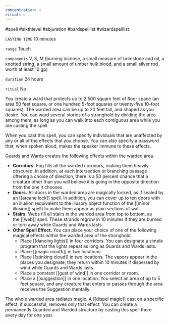 ```yaml
---
concentration: 𐄂
ritual: 𐄂
---
```

#spell #sixthlevel #abjuration #bardspelllist #wizardspelllist

`CASTING TIME`
10 minutes

`range`
Touch

`components`
V, S, M (burning incense, a small measure of brimstone and oil, a knotted string, a small amount of umber hulk blood, and a small silver rod worth at least 10 gp)

`duration`
24 hours

`ritual`
No

You create a ward that protects up to 2,500 square feet of floor space (an area 50 feet square, or one hundred 5-foot squares or twenty-five 10-foot squares). The warded area can be up to 20 feet tall, and shaped as you desire. You can ward several stories of a stronghold by dividing the area among them, as long as you can walk into each contiguous area while you are casting the spell.

When you cast this spell, you can specify individuals that are unaffected by any or all of the effects that you choose. You can also specify a password that, when spoken aloud, makes the speaker immune to these effects.

Guards and Wards creates the following effects within the warded area.

- **Corridors.** Fog fills all the warded corridors, making them heavily obscured. In addition, at each intersection or branching passage offering a choice of direction, there is a 50 percent chance that a creature other than you will believe it is going in the opposite direction from the one it chooses.
- **Doors.** All doors in the warded area are magically locked, as if sealed by an [[arcane lock]] spell. In addition, you can cover up to ten doors with an illusion (equivalent to the illusory object function of the [[minor illusion]] spell) to make them appear as plain sections of wall.
- **Stairs.** Webs fill all stairs in the warded area from top to bottom, as the [[web]] spell. These strands regrow in 10 minutes if they are burned or torn away while Guards and Wards lasts.
- **Other Spell Effect.** You can place your choice of one of the following magical effects within the warded area of the stronghold.
    - Place [[dancing lights]] in four corridors. You can designate a simple program that the lights repeat as long as Guards and Wards lasts.
    - Place [[magic mouth]] in two locations.
    - Place [[stinking cloud]] in two locations. The vapors appear in the places you designate; they return within 10 minutes if dispersed by wind while Guards and Wards lasts.
    - Place a constant [[gust of wind]] in one corridor or room.
    - Place a [[suggestion]] in one location. You select an area of up to 5 feet square, and any creature that enters or passes through the area receives the Suggestion mentally.

The whole warded area radiates magic. A [[dispel magic]] cast on a specific effect, if successful, removes only that effect. You can create a permanently Guarded and Warded structure by casting this spell there every day for one year.